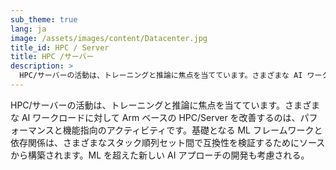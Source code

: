 ```yaml
---
sub_theme: true
lang: ja
image: /assets/images/content/Datacenter.jpg
title_id: HPC / Server
title: HPC /サーバー
description: >
  HPC/サーバーの活動は、トレーニングと推論に焦点を当てています。さまざまな AI ワークロードに対して Arm ベースの HPC/Server を改善するのは、パフォーマンスと機能指向のアクティビティです。
---
```


HPC/サーバーの活動は、トレーニングと推論に焦点を当てています。さまざまな AI ワークロードに対して Arm ベースの HPC/Server を改善するのは、パフォーマンスと機能指向のアクティビティです。基礎となる ML フレームワークと依存関係は、さまざまなスタック順列セット間で互換性を検証するためにソースから構築されます。ML を超えた新しい AI アプローチの開発も考慮される。
